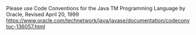 Please use  Code Conventions for the Java TM Programming Language by Oracle, Revised April 20, 1999 
https://www.oracle.com/technetwork/java/javase/documentation/codeconvtoc-136057.html
